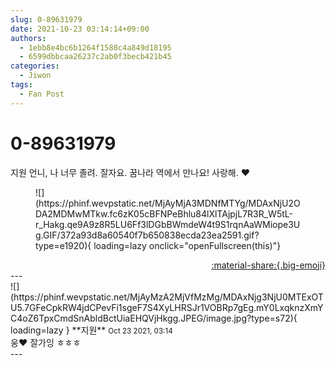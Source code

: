 ```yaml
---
slug: 0-89631979
date: 2021-10-23 03:14:14+09:00
authors:
  - 1ebb8e4bc6b1264f1588c4a849d18195
  - 6599dbbcaa26237c2ab0f3becb421b45
categories:
  - Jiwon
tags:
  - Fan Post
---
```


# 0-89631979

<div class="post-container" markdown="1">
<div class="content-container md-sidebar__scrollwrap" markdown="1">

지원 언니, 나 너무 졸려. 잘자요. 꿈나라 역에서 만나요! 사랑해. ❤️
<figure markdown="1">
![](https://phinf.wevpstatic.net/MjAyMjA3MDNfMTYg/MDAxNjU2ODA2MDMwMTkw.fc6zK05cBFNPeBhlu84lXlTAjpjL7R3R_W5tL-r_Hakg.qe9A9z8R5LU6Ff3lDGbBWmdeW4t9S1rqnAaWMiope3Ug.GIF/372a93d8a60540f7b650838ecda23ea2591.gif?type=e1920){ loading=lazy onclick="openFullscreen(this)"}
</figure>


</div>
</div>

<div style="text-align: right;" markdown="1">
<a href="https://weverse.io/fromis9/fanpost/0-89631979" style="text-align: right;">:material-share:{.big-emoji}</a>
</div>
---

<div class="comments-container md-sidebar__scrollwrap" markdown="1">
<div class="comment" markdown="1">
<div class='id-container' markdown="1">
![](https://phinf.wevpstatic.net/MjAyMzA2MjVfMzMg/MDAxNjg3NjU0MTExOTU5.7GFeCpkRW4jdCPevFi1sgeF7S4XyLHRSJr1VOBRp7gEg.mY0LxqknzXmYC4oZ6TpxCmdSnAbldBctUiaEHQVjHkgg.JPEG/image.jpg?type=s72){ loading=lazy }
**<span class="artist">지원</span>** <small>Oct 23 2021, 03:14</small><br>
</div>
<div class='comment-body' markdown="1">
웅❤️ 잘가잉 ㅎㅎㅎ
</div>
</div>
</div>
---

